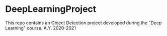 # DeepLearningProject
This repo contains an Object Detection project developed during the "Deep Learning" course. A.Y. 2020-2021
